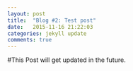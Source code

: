 ```yaml
---
layout: post
title:  "Blog #2: Test post"
date:   2015-11-16 21:22:03
categories: jekyll update
comments: true
---
```

#This Post will get updated in the future.
